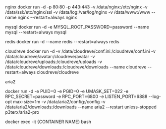 #

nginx
docker run -d -p 80:80 -p 443:443 -v /data/nginx:/etc/nginx -v /data/ssl:/etc/nginx/ssl -v /data/log:/var/log/nginx -v /data/www:/www --name nginx --restart=always nginx

mysql
docker run -d -e MYSQL_ROOT_PASSWORD=password --name mysql --restart=always mysql

redis
docker run -d --name redis --restart=always redis


cloudreve
docker run -d -v /data/cloudreve/conf.ini:/cloudreve/conf.ini -v /data/cloudreve/avatar:/cloudreve/avatar -v /data/cloudreve/uploads:/cloudreve/uploads -v /data/cloudreve/downloads:/cloudreve/downloads --name cloudreve --restart=always cloudreve/cloudreve

aria2

docker run -d -e PUID=0 -e PGID=0 -e UMASK_SET=022 -e RPC_SECRET=password -e RPC_PORT=6800 -e LISTEN_PORT=6888 --log-opt max-size=1m -v /data/aria2/config:/config -v /data/aria2/downloads:/downloads --name aria2 --restart unless-stopped p3terx/aria2-pro

docker exec -it {CONTAINER NAME} bash
